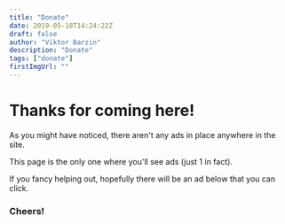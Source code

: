 ```yaml
---
title: "Donate"
date: 2019-05-18T14:24:22Z
draft: false
author: "Viktor Barzin"
description: "Donate"
tags: ["donate"]
firstImgUrl: ""
---
```


# Thanks for coming here!

As you might have noticed, there aren't any ads in place anywhere in the site.

This page is the only one where you'll see ads (just 1 in fact).

If you fancy helping out, hopefully there will be an ad below that you can click.

<script nonce="2726c7f26v" async src="https://pagead2.googlesyndication.com/pagead/js/adsbygoogle.js"></script>
<script nonce="2726c7f26v">
     (adsbygoogle = window.adsbygoogle || []).push({
          google_ad_client: "ca-pub-9755293925267478",
          enable_page_level_ads: true
     });
</script>

### Cheers!
